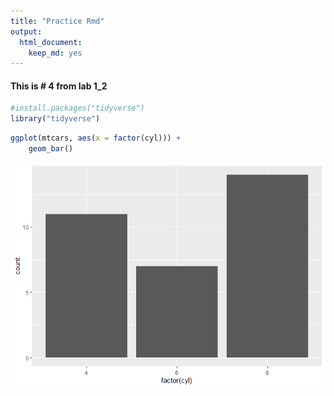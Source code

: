 ```yaml
---
title: "Practice Rmd"
output: 
  html_document: 
    keep_md: yes
---
```




#### This is # 4 from lab 1_2

```r
#install.packages("tidyverse")
library("tidyverse")
```


```r
ggplot(mtcars, aes(x = factor(cyl))) +
    geom_bar()
```

![](Practice_files/figure-html/unnamed-chunk-2-1.png)<!-- -->
